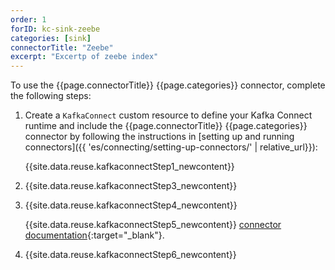 ```yaml
---
order: 1
forID: kc-sink-zeebe
categories: [sink]
connectorTitle: "Zeebe"
excerpt: "Excertp of zeebe index"
---
```


To use the {{page.connectorTitle}} {{page.categories}} connector, complete the following steps:

1. Create a `KafkaConnect` custom resource to define your Kafka Connect runtime and include the {{page.connectorTitle}} {{page.categories}} connector by following the instructions in [setting up and running connectors]({{ 'es/connecting/setting-up-connectors/' | relative_url}}):

   {{site.data.reuse.kafkaconnectStep1_newcontent}}

2. {{site.data.reuse.kafkaconnectStep3_newcontent}}  

3. {{site.data.reuse.kafkaconnectStep4_newcontent}}
   
   {{site.data.reuse.kafkaconnectStep5_newcontent}} [connector documentation](https://github.com/camunda-community-hub/kafka-connect-zeebe?tab=readme-ov-file#configuration){:target="_blank"}.
    
4. {{site.data.reuse.kafkaconnectStep6_newcontent}}
